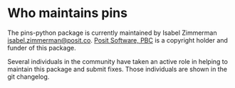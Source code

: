 # Who maintains pins

The pins-python package is currently maintained by Isabel Zimmerman <isabel.zimmerman@posit.co>. [Posit Software, PBC](https://posit.co/products/open-source/) is a copyright holder and funder of this package.

Several individuals in the community have taken an active role in helping to maintain this package and submit fixes. Those individuals are shown in the git changelog.
